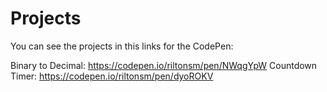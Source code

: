 # Projects

You can see the projects in this links for the CodePen:

Binary to Decimal: https://codepen.io/riltonsm/pen/NWqgYpW
Countdown Timer: https://codepen.io/riltonsm/pen/dyoROKV
